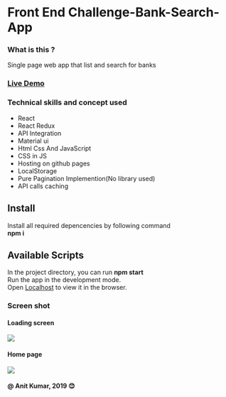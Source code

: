 # Front End Challenge-Bank-Search-App

### What is this ?
Single page web app that list and search for banks

### [Live Demo](https://anitkumarsingh.github.io/Fyle-Challenge-Bank-Search-App/)

### Technical skills and concept used
- React
- React Redux
- API Integration
- Material ui
- Html Css And JavaScript
- CSS in JS
- Hosting on github pages
- LocalStorage
- Pure Pagination Implemention(No library used)
- API calls caching  


## Install
Install all required depencencies by following command \
**npm i** 

## Available Scripts
In the project directory, you can run **npm start** \
Run the app in the development mode.\
Open [Localhost](http://localhost:3000) to view it in the browser.


### Screen shot
#### Loading screen
![](screenshots/Screenshot_2019-06-13%20Slider.png)

#### Home page
![](screenshots/Screenshot_2019-06-13%20Slider(1).png)


#### @ Anit Kumar, 2019  :blush: